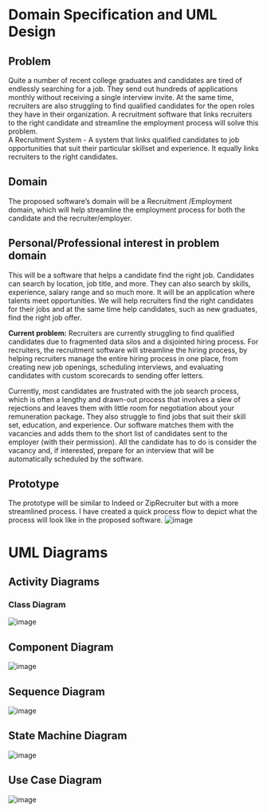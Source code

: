 # Domain Specification and UML Design
## Problem  
Quite a number of recent college graduates and candidates are tired of endlessly searching for a job. They send out hundreds of applications monthly without receiving a single interview invite. At the same time, recruiters are also struggling to find qualified candidates for the open roles they have in their organization. A recruitment software that links recruiters to the right candidate and streamline the employment process will solve this problem.  
A Recruitment System - A system that links qualified candidates to job opportunities that suit their particular skillset and experience. It equally links recruiters to the right candidates.  
## Domain  
The proposed software’s domain will be a Recruitment /Employment domain, which will help streamline the employment process for both the candidate and the recruiter/employer.  
## Personal/Professional interest in problem domain  
This will be a software that helps a candidate find the right job. Candidates can search by location, job title, and more. They can also search by skills, experience, salary range and so much more. It will be an application where talents meet opportunities. We will help recruiters find the right candidates for their jobs and at the same time help candidates, such as new graduates, find the right job offer.  

**Current problem:** Recruiters are currently struggling to find qualified candidates due to fragmented data silos and a disjointed hiring process. For recruiters, the recruitment software will streamline the hiring process, by helping recruiters manage the entire hiring process in one place, from creating new job openings, scheduling interviews, and evaluating candidates with custom scorecards to sending offer letters.  

Currently, most candidates are frustrated with the job search process, which is often a lengthy and drawn-out process that involves a slew of rejections and leaves them with little room for negotiation about your remuneration package. They also struggle to find jobs that suit their skill set, education, and experience. Our software matches them with the vacancies and adds them to the short list of candidates sent to the employer (with their permission). All the candidate has to do is consider the vacancy and, if interested, prepare for an interview that will be automatically scheduled by the software.  
## Prototype  
The prototype will be similar to Indeed or ZipRecruiter but with a more streamlined process. I have created a quick process flow to depict what the process will look like in the proposed software.
![image](https://github.com/user-attachments/assets/88cdbbd8-72ef-43d1-a219-99e43d740ede)

# UML Diagrams
## Activity Diagrams

### Class Diagram  
![image](https://github.com/user-attachments/assets/fa1ec7f2-3b2e-49a4-8942-0efdc2a8de58)  

## Component Diagram
![image](https://github.com/user-attachments/assets/613e1882-4319-404d-a6f6-6bc52abbcd32)

## Sequence Diagram
![image](https://github.com/user-attachments/assets/6b64451d-c33a-488b-8867-27514a91c1e9)

## State Machine Diagram
![image](https://github.com/user-attachments/assets/cfce42be-ad9b-439c-a94d-512581c6a13c)

## Use Case Diagram
![image](https://github.com/user-attachments/assets/c540414b-9a9c-42e3-80a9-d817c693eed8)